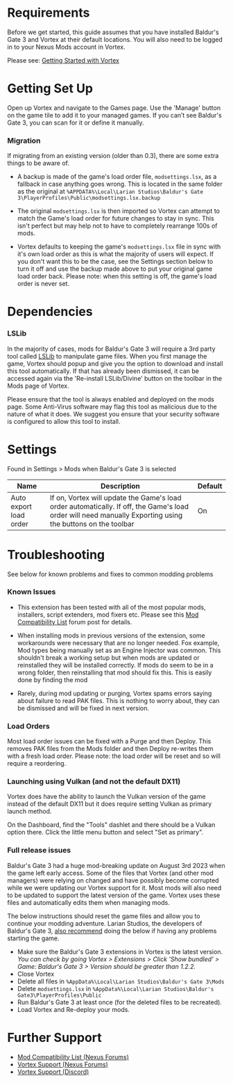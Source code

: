 # Requirements

Before we get started, this guide assumes that you have installed Baldur's Gate 3 and Vortex at their default locations. You will also need to be logged in to your Nexus Mods account in Vortex.

Please see: [Getting Started with Vortex](/en/vortex/users/getting-started)

# Getting Set Up

Open up Vortex and navigate to the Games page. Use the 'Manage' button on the game tile to add it to your managed games. If you can’t see Baldur's Gate 3, you can scan for it or define it manually.

### Migration

If migrating from an existing version (older than 0.3), there are some extra things to be aware of.

* A backup is made of the game's load order file, `modsettings.lsx`, as a fallback in case anything goes wrong. This is located in the same folder as the original at `%APPDATA%\Local\Larian Studios\Baldur's Gate 3\PlayerProfiles\Public\modsettings.lsx.backup`

* The original `modsettings.lsx` is then imported so Vortex can attempt to match the Game's load order for future changes to stay in sync. This isn't perfect but may help not to have to completely rearrange 100s of mods.

* Vortex defaults to keeping the game's `modsettings.lsx` file in sync with it's own load order as this is what the majority of users will expect. If you don't want this to be the case, see the Settings section below to turn it off and use the backup made above to put your original game load order back. Please note: when this setting is off, the game's load order is never set.

# Dependencies

### LSLib

In the majority of cases, mods for Baldur's Gate 3 will require a 3rd party tool called [LSLib](https://github.com/Norbyte/lslib) to manipulate game files. When you first manage the game, Vortex should popup and give you the option to download and install this tool automatically. If that has already been dismissed, it can be accessed again via the 'Re-install LSLib/Divine' button on the toolbar in the Mods page of Vortex.

Please ensure that the tool is always enabled and deployed on the mods page. Some Anti-Virus software may flag this tool as malicious due to the nature of what it does. We suggest you ensure that your security software is configured to allow this tool to install.

# Settings

Found in Settings > Mods when Baldur's Gate 3 is selected

| Name    | Description | Default |
| -------- | ------- | ------- |
| Auto export load order  | If on, Vortex will update the Game's load order automatically. If off, the Game's load order will need manually Exporting using the buttons on the toolbar | On |

# Troubleshooting

See below for known problems and fixes to common modding problems

### Known Issues

* This extension has been tested with all of the most popular mods, installers, script extenders, mod fixers etc. Please see this [Mod Compatibility List](https://forums.nexusmods.com/index.php?/topic/13287213-baldurs-gate-3-mod-compatibility-megathread/) forum post for details. 

* When installing mods in previous versions of the extension, some workarounds were necessary that are no longer needed. Fox example, Mod types being manually set as an Engine Injector was common. This shouldn't break a working setup but when mods are updated or reinstalled they will be installed correctly. If mods do seem to be in a wrong folder, then reinstalling that mod should fix this. This is easily done by finding the mod

* Rarely, during mod updating or purging, Vortex spams errors saying about failure to read PAK files. This is nothing to worry about, they can be dismissed and will be fixed in next version.

### Load Orders

Most load order issues can be fixed with a Purge and then Deploy. This removes PAK files from the Mods folder and then Deploy re-writes them with a fresh load order. Please note: the load order will be reset and so will require a reordering.

### Launching using Vulkan (and not the default DX11)

Vortex does have the ability to launch the Vulkan version of the game instead of the default DX11 but it does require setting Vulkan as primary launch method.

On the Dashboard, find the "Tools" dashlet and there should be a Vulkan option there. Click the little menu button and select "Set as primary".

### Full release issues

Baldur's Gate 3 had a huge mod-breaking update on August 3rd 2023 when the game left early access. Some of the files that Vortex (and other mod managers) were relying on changed and have possibly become corrupted while we were updating our Vortex support for it. Most mods will also need to be updated to support the latest version of the game. Vortex uses these files and automatically edits them when managing mods.

The below instructions should reset the game files and allow you to continue your modding adventure. Larian Studios, the developers of Baldur's Gate 3, [also recommend](https://larian.com/support/faqs/mod-information_77) doing the below if having any problems starting the game.

* Make sure the Baldur's Gate 3 extensions in Vortex is the latest version. 
*You can check by going Vortex > Extensions > Click 'Show bundled' > Game: Baldur's Gate 3 > Version should be greater than 1.2.2.* 
* Close Vortex
* Delete all files in `%AppData%\Local\Larian Studios\Baldur's Gate 3\Mods`
* Delete `modsettings.lsx` in `%AppData%\Local\Larian Studios\Baldur's Gate3\PlayerProfiles\Public`
* Run Baldur's Gate 3 at least once (for the deleted files to be recreated).
* Load Vortex and Re-deploy your mods.

# Further Support

* [Mod Compatibility List (Nexus Forums) ](https://forums.nexusmods.com/index.php?/topic/13287213-baldurs-gate-3-mod-compatibility-megathread/)
* [Vortex Support (Nexus Forums) ](https://forums.nexusmods.com/index.php?/forum/4306-vortex-support/)
* [Vortex Support (Discord)](https://discord.com/channels/215154001799413770/408252140533055499)